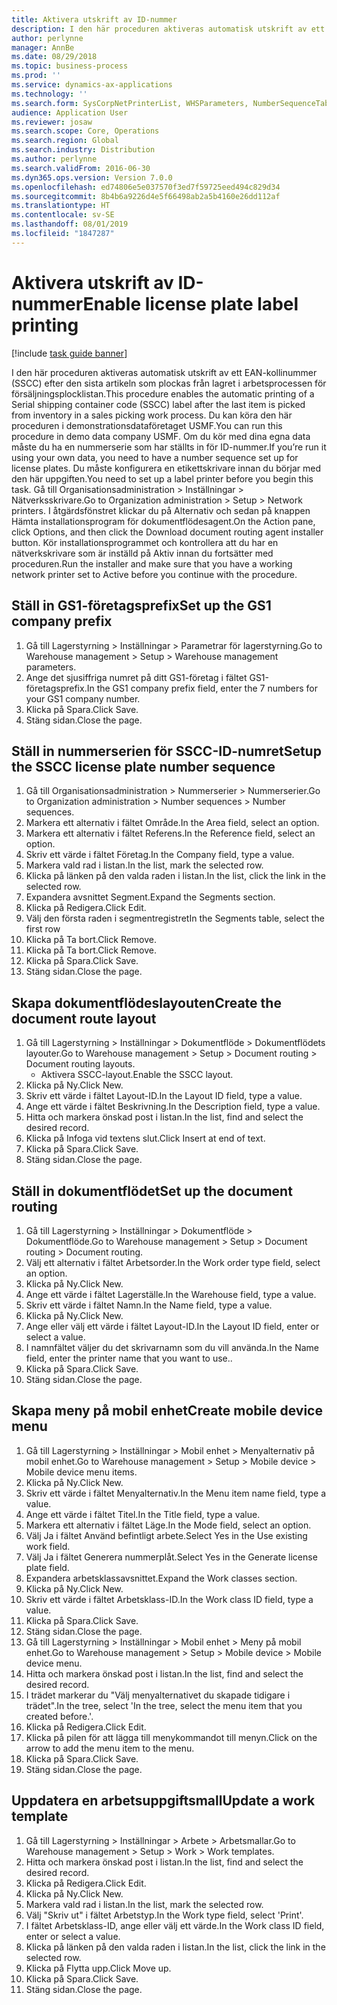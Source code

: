 ```yaml
---
title: Aktivera utskrift av ID-nummer
description: I den här proceduren aktiveras automatisk utskrift av ett EAN-kollinummer (SSCC) efter den sista artikeln som plockas från lagret i arbetsprocessen för försäljningsplocklistan.
author: perlynne
manager: AnnBe
ms.date: 08/29/2018
ms.topic: business-process
ms.prod: ''
ms.service: dynamics-ax-applications
ms.technology: ''
ms.search.form: SysCorpNetPrinterList, WHSParameters, NumberSequenceTableListPage, NumberSequenceDetails, WHSDocumentRoutingLayout, WHSDocumentRouting, WHSRFMenuItem, WHSRFMenu, WHSWorkTemplateTable
audience: Application User
ms.reviewer: josaw
ms.search.scope: Core, Operations
ms.search.region: Global
ms.search.industry: Distribution
ms.author: perlynne
ms.search.validFrom: 2016-06-30
ms.dyn365.ops.version: Version 7.0.0
ms.openlocfilehash: ed74806e5e037570f3ed7f59725eed494c829d34
ms.sourcegitcommit: 8b4b6a9226d4e5f66498ab2a5b4160e26dd112af
ms.translationtype: HT
ms.contentlocale: sv-SE
ms.lasthandoff: 08/01/2019
ms.locfileid: "1847287"
---
```

# <a name="enable-license-plate-label-printing"></a><span data-ttu-id="97e56-103">Aktivera utskrift av ID-nummer</span><span class="sxs-lookup"><span data-stu-id="97e56-103">Enable license plate label printing</span></span>

[!include [task guide banner](../../includes/task-guide-banner.md)]

<span data-ttu-id="97e56-104">I den här proceduren aktiveras automatisk utskrift av ett EAN-kollinummer (SSCC) efter den sista artikeln som plockas från lagret i arbetsprocessen för försäljningsplocklistan.</span><span class="sxs-lookup"><span data-stu-id="97e56-104">This procedure enables the automatic printing of a Serial shipping container code (SSCC) label after the last item is picked from inventory in a sales picking work process.</span></span> <span data-ttu-id="97e56-105">Du kan köra den här proceduren i demonstrationsdataföretaget USMF.</span><span class="sxs-lookup"><span data-stu-id="97e56-105">You can run this procedure in demo data company USMF.</span></span> <span data-ttu-id="97e56-106">Om du kör med dina egna data måste du ha en nummerserie som har ställts in för ID-nummer.</span><span class="sxs-lookup"><span data-stu-id="97e56-106">If you’re run it using your own data, you need to have a number sequence set up for license plates.</span></span> <span data-ttu-id="97e56-107">Du måste konfigurera en etikettskrivare innan du börjar med den här uppgiften.</span><span class="sxs-lookup"><span data-stu-id="97e56-107">You need to set up a label printer before you begin this task.</span></span> <span data-ttu-id="97e56-108">Gå till Organisationsadministration > Inställningar > Nätverksskrivare.</span><span class="sxs-lookup"><span data-stu-id="97e56-108">Go to Organization administration > Setup > Network printers.</span></span> <span data-ttu-id="97e56-109">I åtgärdsfönstret klickar du på Alternativ och sedan på knappen Hämta installationsprogram för dokumentflödesagent.</span><span class="sxs-lookup"><span data-stu-id="97e56-109">On the Action pane, click Options, and then click the Download document routing agent installer button.</span></span> <span data-ttu-id="97e56-110">Kör installationsprogrammet och kontrollera att du har en nätverkskrivare som är inställd på Aktiv innan du fortsätter med proceduren.</span><span class="sxs-lookup"><span data-stu-id="97e56-110">Run the installer and make sure that you have a working network printer set to Active before you continue with the procedure.</span></span>


## <a name="set-up-the-gs1-company-prefix"></a><span data-ttu-id="97e56-111">Ställ in GS1-företagsprefix</span><span class="sxs-lookup"><span data-stu-id="97e56-111">Set up the GS1 company prefix</span></span>
1. <span data-ttu-id="97e56-112">Gå till Lagerstyrning > Inställningar > Parametrar för lagerstyrning.</span><span class="sxs-lookup"><span data-stu-id="97e56-112">Go to Warehouse management > Setup > Warehouse management parameters.</span></span>
2. <span data-ttu-id="97e56-113">Ange det sjusiffriga numret på ditt GS1-företag i fältet GS1-företagsprefix.</span><span class="sxs-lookup"><span data-stu-id="97e56-113">In the GS1 company prefix field, enter the 7 numbers for your GS1 company number.</span></span>
3. <span data-ttu-id="97e56-114">Klicka på Spara.</span><span class="sxs-lookup"><span data-stu-id="97e56-114">Click Save.</span></span>
4. <span data-ttu-id="97e56-115">Stäng sidan.</span><span class="sxs-lookup"><span data-stu-id="97e56-115">Close the page.</span></span>

## <a name="setup-the-sscc-license-plate-number-sequence"></a><span data-ttu-id="97e56-116">Ställ in nummerserien för SSCC-ID-numret</span><span class="sxs-lookup"><span data-stu-id="97e56-116">Setup the SSCC license plate number sequence</span></span>
1. <span data-ttu-id="97e56-117">Gå till Organisationsadministration > Nummerserier > Nummerserier.</span><span class="sxs-lookup"><span data-stu-id="97e56-117">Go to Organization administration > Number sequences > Number sequences.</span></span>
2. <span data-ttu-id="97e56-118">Markera ett alternativ i fältet Område.</span><span class="sxs-lookup"><span data-stu-id="97e56-118">In the Area field, select an option.</span></span>
3. <span data-ttu-id="97e56-119">Markera ett alternativ i fältet Referens.</span><span class="sxs-lookup"><span data-stu-id="97e56-119">In the Reference field, select an option.</span></span>
4. <span data-ttu-id="97e56-120">Skriv ett värde i fältet Företag.</span><span class="sxs-lookup"><span data-stu-id="97e56-120">In the Company field, type a value.</span></span>
5. <span data-ttu-id="97e56-121">Markera vald rad i listan.</span><span class="sxs-lookup"><span data-stu-id="97e56-121">In the list, mark the selected row.</span></span>
6. <span data-ttu-id="97e56-122">Klicka på länken på den valda raden i listan.</span><span class="sxs-lookup"><span data-stu-id="97e56-122">In the list, click the link in the selected row.</span></span>
7. <span data-ttu-id="97e56-123">Expandera avsnittet Segment.</span><span class="sxs-lookup"><span data-stu-id="97e56-123">Expand the Segments section.</span></span>
8. <span data-ttu-id="97e56-124">Klicka på Redigera.</span><span class="sxs-lookup"><span data-stu-id="97e56-124">Click Edit.</span></span>
9. <span data-ttu-id="97e56-125">Välj den första raden i segmentregistret</span><span class="sxs-lookup"><span data-stu-id="97e56-125">In the Segments table, select the first row</span></span>
10. <span data-ttu-id="97e56-126">Klicka på Ta bort.</span><span class="sxs-lookup"><span data-stu-id="97e56-126">Click Remove.</span></span>
11. <span data-ttu-id="97e56-127">Klicka på Ta bort.</span><span class="sxs-lookup"><span data-stu-id="97e56-127">Click Remove.</span></span>
12. <span data-ttu-id="97e56-128">Klicka på Spara.</span><span class="sxs-lookup"><span data-stu-id="97e56-128">Click Save.</span></span>
13. <span data-ttu-id="97e56-129">Stäng sidan.</span><span class="sxs-lookup"><span data-stu-id="97e56-129">Close the page.</span></span>

## <a name="create-the-document-route-layout"></a><span data-ttu-id="97e56-130">Skapa dokumentflödeslayouten</span><span class="sxs-lookup"><span data-stu-id="97e56-130">Create the document route layout</span></span>
1. <span data-ttu-id="97e56-131">Gå till Lagerstyrning > Inställningar > Dokumentflöde > Dokumentflödets layouter.</span><span class="sxs-lookup"><span data-stu-id="97e56-131">Go to Warehouse management > Setup > Document routing > Document routing layouts.</span></span>
    * <span data-ttu-id="97e56-132">Aktivera SSCC-layout.</span><span class="sxs-lookup"><span data-stu-id="97e56-132">Enable the SSCC layout.</span></span>  
2. <span data-ttu-id="97e56-133">Klicka på Ny.</span><span class="sxs-lookup"><span data-stu-id="97e56-133">Click New.</span></span>
3. <span data-ttu-id="97e56-134">Skriv ett värde i fältet Layout-ID.</span><span class="sxs-lookup"><span data-stu-id="97e56-134">In the Layout ID field, type a value.</span></span>
4. <span data-ttu-id="97e56-135">Ange ett värde i fältet Beskrivning.</span><span class="sxs-lookup"><span data-stu-id="97e56-135">In the Description field, type a value.</span></span>
5. <span data-ttu-id="97e56-136">Hitta och markera önskad post i listan.</span><span class="sxs-lookup"><span data-stu-id="97e56-136">In the list, find and select the desired record.</span></span>
6. <span data-ttu-id="97e56-137">Klicka på Infoga vid textens slut.</span><span class="sxs-lookup"><span data-stu-id="97e56-137">Click Insert at end of text.</span></span>
7. <span data-ttu-id="97e56-138">Klicka på Spara.</span><span class="sxs-lookup"><span data-stu-id="97e56-138">Click Save.</span></span>
8. <span data-ttu-id="97e56-139">Stäng sidan.</span><span class="sxs-lookup"><span data-stu-id="97e56-139">Close the page.</span></span>

## <a name="set-up-the-document-routing"></a><span data-ttu-id="97e56-140">Ställ in dokumentflödet</span><span class="sxs-lookup"><span data-stu-id="97e56-140">Set up the document routing</span></span>
1. <span data-ttu-id="97e56-141">Gå till Lagerstyrning > Inställningar > Dokumentflöde > Dokumentflöde.</span><span class="sxs-lookup"><span data-stu-id="97e56-141">Go to Warehouse management > Setup > Document routing > Document routing.</span></span>
2. <span data-ttu-id="97e56-142">Välj ett alternativ i fältet Arbetsorder.</span><span class="sxs-lookup"><span data-stu-id="97e56-142">In the Work order type field, select an option.</span></span>
3. <span data-ttu-id="97e56-143">Klicka på Ny.</span><span class="sxs-lookup"><span data-stu-id="97e56-143">Click New.</span></span>
4. <span data-ttu-id="97e56-144">Ange ett värde i fältet Lagerställe.</span><span class="sxs-lookup"><span data-stu-id="97e56-144">In the Warehouse field, type a value.</span></span>
5. <span data-ttu-id="97e56-145">Skriv ett värde i fältet Namn.</span><span class="sxs-lookup"><span data-stu-id="97e56-145">In the Name field, type a value.</span></span>
6. <span data-ttu-id="97e56-146">Klicka på Ny.</span><span class="sxs-lookup"><span data-stu-id="97e56-146">Click New.</span></span>
7. <span data-ttu-id="97e56-147">Ange eller välj ett värde i fältet Layout-ID.</span><span class="sxs-lookup"><span data-stu-id="97e56-147">In the Layout ID field, enter or select a value.</span></span>
8. <span data-ttu-id="97e56-148">I namnfältet väljer du det skrivarnamn som du vill använda.</span><span class="sxs-lookup"><span data-stu-id="97e56-148">In the Name field, enter the printer name that you want to use..</span></span>
9. <span data-ttu-id="97e56-149">Klicka på Spara.</span><span class="sxs-lookup"><span data-stu-id="97e56-149">Click Save.</span></span>
10. <span data-ttu-id="97e56-150">Stäng sidan.</span><span class="sxs-lookup"><span data-stu-id="97e56-150">Close the page.</span></span>

## <a name="create-mobile-device-menu"></a><span data-ttu-id="97e56-151">Skapa meny på mobil enhet</span><span class="sxs-lookup"><span data-stu-id="97e56-151">Create mobile device menu</span></span>
1. <span data-ttu-id="97e56-152">Gå till Lagerstyrning > Inställningar > Mobil enhet > Menyalternativ på mobil enhet.</span><span class="sxs-lookup"><span data-stu-id="97e56-152">Go to Warehouse management > Setup > Mobile device > Mobile device menu items.</span></span>
2. <span data-ttu-id="97e56-153">Klicka på Ny.</span><span class="sxs-lookup"><span data-stu-id="97e56-153">Click New.</span></span>
3. <span data-ttu-id="97e56-154">Skriv ett värde i fältet Menyalternativ.</span><span class="sxs-lookup"><span data-stu-id="97e56-154">In the Menu item name field, type a value.</span></span>
4. <span data-ttu-id="97e56-155">Ange ett värde i fältet Titel.</span><span class="sxs-lookup"><span data-stu-id="97e56-155">In the Title field, type a value.</span></span>
5. <span data-ttu-id="97e56-156">Markera ett alternativ i fältet Läge.</span><span class="sxs-lookup"><span data-stu-id="97e56-156">In the Mode field, select an option.</span></span>
6. <span data-ttu-id="97e56-157">Välj Ja i fältet Använd befintligt arbete.</span><span class="sxs-lookup"><span data-stu-id="97e56-157">Select Yes in the Use existing work field.</span></span>
7. <span data-ttu-id="97e56-158">Välj Ja i fältet Generera nummerplåt.</span><span class="sxs-lookup"><span data-stu-id="97e56-158">Select Yes in the Generate license plate field.</span></span>
8. <span data-ttu-id="97e56-159">Expandera arbetsklassavsnittet.</span><span class="sxs-lookup"><span data-stu-id="97e56-159">Expand the Work classes section.</span></span>
9. <span data-ttu-id="97e56-160">Klicka på Ny.</span><span class="sxs-lookup"><span data-stu-id="97e56-160">Click New.</span></span>
10. <span data-ttu-id="97e56-161">Skriv ett värde i fältet Arbetsklass-ID.</span><span class="sxs-lookup"><span data-stu-id="97e56-161">In the Work class ID field, type a value.</span></span>
11. <span data-ttu-id="97e56-162">Klicka på Spara.</span><span class="sxs-lookup"><span data-stu-id="97e56-162">Click Save.</span></span>
12. <span data-ttu-id="97e56-163">Stäng sidan.</span><span class="sxs-lookup"><span data-stu-id="97e56-163">Close the page.</span></span>
13. <span data-ttu-id="97e56-164">Gå till Lagerstyrning > Inställningar > Mobil enhet > Meny på mobil enhet.</span><span class="sxs-lookup"><span data-stu-id="97e56-164">Go to Warehouse management > Setup > Mobile device > Mobile device menu.</span></span>
14. <span data-ttu-id="97e56-165">Hitta och markera önskad post i listan.</span><span class="sxs-lookup"><span data-stu-id="97e56-165">In the list, find and select the desired record.</span></span>
15. <span data-ttu-id="97e56-166">I trädet markerar du "Välj menyalternativet du skapade tidigare i trädet".</span><span class="sxs-lookup"><span data-stu-id="97e56-166">In the tree, select 'In the tree, select the menu item that you created before.'.</span></span>
16. <span data-ttu-id="97e56-167">Klicka på Redigera.</span><span class="sxs-lookup"><span data-stu-id="97e56-167">Click Edit.</span></span>
17. <span data-ttu-id="97e56-168">Klicka på pilen för att lägga till menykommandot till menyn.</span><span class="sxs-lookup"><span data-stu-id="97e56-168">Click on the arrow to add the menu item to the menu.</span></span>
18. <span data-ttu-id="97e56-169">Klicka på Spara.</span><span class="sxs-lookup"><span data-stu-id="97e56-169">Click Save.</span></span>
19. <span data-ttu-id="97e56-170">Stäng sidan.</span><span class="sxs-lookup"><span data-stu-id="97e56-170">Close the page.</span></span>

## <a name="update-a-work-template"></a><span data-ttu-id="97e56-171">Uppdatera en arbetsuppgiftsmall</span><span class="sxs-lookup"><span data-stu-id="97e56-171">Update a work template</span></span>
1. <span data-ttu-id="97e56-172">Gå till Lagerstyrning > Inställningar > Arbete > Arbetsmallar.</span><span class="sxs-lookup"><span data-stu-id="97e56-172">Go to Warehouse management > Setup > Work > Work templates.</span></span>
2. <span data-ttu-id="97e56-173">Hitta och markera önskad post i listan.</span><span class="sxs-lookup"><span data-stu-id="97e56-173">In the list, find and select the desired record.</span></span>
3. <span data-ttu-id="97e56-174">Klicka på Redigera.</span><span class="sxs-lookup"><span data-stu-id="97e56-174">Click Edit.</span></span>
4. <span data-ttu-id="97e56-175">Klicka på Ny.</span><span class="sxs-lookup"><span data-stu-id="97e56-175">Click New.</span></span>
5. <span data-ttu-id="97e56-176">Markera vald rad i listan.</span><span class="sxs-lookup"><span data-stu-id="97e56-176">In the list, mark the selected row.</span></span>
6. <span data-ttu-id="97e56-177">Välj "Skriv ut" i fältet Arbetstyp.</span><span class="sxs-lookup"><span data-stu-id="97e56-177">In the Work type field, select 'Print'.</span></span>
7. <span data-ttu-id="97e56-178">I fältet Arbetsklass-ID, ange eller välj ett värde.</span><span class="sxs-lookup"><span data-stu-id="97e56-178">In the Work class ID field, enter or select a value.</span></span>
8. <span data-ttu-id="97e56-179">Klicka på länken på den valda raden i listan.</span><span class="sxs-lookup"><span data-stu-id="97e56-179">In the list, click the link in the selected row.</span></span>
9. <span data-ttu-id="97e56-180">Klicka på Flytta upp.</span><span class="sxs-lookup"><span data-stu-id="97e56-180">Click Move up.</span></span>
10. <span data-ttu-id="97e56-181">Klicka på Spara.</span><span class="sxs-lookup"><span data-stu-id="97e56-181">Click Save.</span></span>
11. <span data-ttu-id="97e56-182">Stäng sidan.</span><span class="sxs-lookup"><span data-stu-id="97e56-182">Close the page.</span></span>

